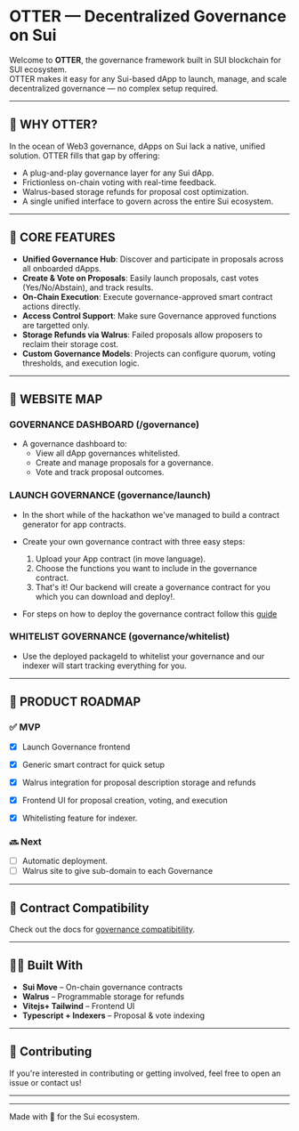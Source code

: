 #  OTTER — Decentralized Governance on Sui

Welcome to **OTTER**, the governance framework built in SUI blockchain for SUI ecosystem.  
OTTER makes it easy for any Sui-based dApp to launch, manage, and scale decentralized governance — no complex setup required.

---

## 🌊 WHY OTTER?

In the ocean of Web3 governance, dApps on Sui lack a native, unified solution. OTTER fills that gap by offering:

- A plug-and-play governance layer for any Sui dApp.
- Frictionless on-chain voting with real-time feedback.
- Walrus-based storage refunds for proposal cost optimization.
- A single unified interface to govern across the entire Sui ecosystem.

---

## 🔧 CORE FEATURES

- **Unified Governance Hub**: Discover and participate in proposals across all onboarded dApps.
- **Create & Vote on Proposals**: Easily launch proposals, cast votes (Yes/No/Abstain), and track results.
- **On-Chain Execution**: Execute governance-approved smart contract actions directly.
- **Access Control Support**: Make sure Governance approved functions are targetted only.
- **Storage Refunds via Walrus**: Failed proposals allow proposers to reclaim their storage cost.
- **Custom Governance Models**: Projects can configure quorum, voting thresholds, and execution logic.

---

## 🚀 WEBSITE MAP


### GOVERNANCE DASHBOARD (/governance)
- A governance dashboard to:
  - View all dApp governances whitelisted.
  - Create and manage proposals for a governance.
  - Vote and track proposal outcomes.

### LAUNCH GOVERNANCE (governance/launch)
 - In the short while of the hackathon we've managed to build a contract generator for app contracts.
 - Create your own governance contract with three easy steps:
    1. Upload your App contract (in move language).
    2. Choose the functions you want to include in the governance contract.
    3. That's it! Our backend will create a governance contract for you which you can download and deploy!.

  - For steps on how to deploy the governance contract follow this [guide](./docs/Deploy)  


### WHITELIST GOVERNANCE (governance/whitelist)

- Use the deployed packageId to whitelist your governance and our indexer will start tracking everything for you.


---


## 📅 PRODUCT ROADMAP

### ✅ MVP
- [x] Launch Governance frontend
- [x] Generic smart contract for quick setup
- [x] Walrus integration for proposal description storage and refunds
- [x] Frontend UI for proposal creation, voting, and execution
- [x] Whitelisting feature for indexer.


### 🔜 Next
- [ ]  Automatic deployment.
- [ ] Walrus site to give sub-domain to each Governance
---

## 📘 Contract Compatibility

Check out the docs for [governance compatibitility](./docs/Compatibility).

---

## 🧑‍💻 Built With

- **Sui Move** – On-chain governance contracts
- **Walrus** – Programmable storage for refunds
- **Vitejs+ Tailwind** – Frontend UI
- **Typescript + Indexers** – Proposal & vote indexing

---

## 🤝 Contributing

If you're interested in contributing or getting involved, feel free to open an issue or contact us!

---

<!-- ## 📬 Contact

- **Email**: info@blockdeep.io
- **Project Site**: [OTTER.xyz](https://otter.xyz) -->

---

Made with 🐋 for the Sui ecosystem.
